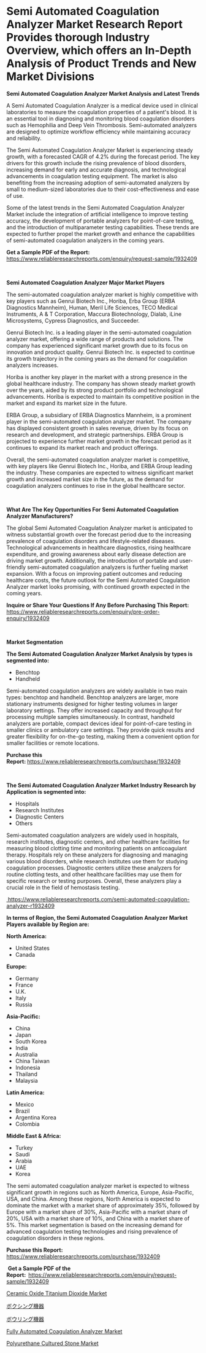 <p><h1>Semi Automated Coagulation Analyzer Market Research Report Provides thorough Industry Overview, which offers an In-Depth Analysis of Product Trends and New Market Divisions</h1></p><p><strong>Semi Automated Coagulation Analyzer Market Analysis and Latest Trends</strong></p>
<p><p>A Semi Automated Coagulation Analyzer is a medical device used in clinical laboratories to measure the coagulation properties of a patient's blood. It is an essential tool in diagnosing and monitoring blood coagulation disorders such as Hemophilia and Deep Vein Thrombosis. Semi-automated analyzers are designed to optimize workflow efficiency while maintaining accuracy and reliability.</p><p>The Semi Automated Coagulation Analyzer Market is experiencing steady growth, with a forecasted CAGR of 4.2% during the forecast period. The key drivers for this growth include the rising prevalence of blood disorders, increasing demand for early and accurate diagnosis, and technological advancements in coagulation testing equipment. The market is also benefiting from the increasing adoption of semi-automated analyzers by small to medium-sized laboratories due to their cost-effectiveness and ease of use.</p><p>Some of the latest trends in the Semi Automated Coagulation Analyzer Market include the integration of artificial intelligence to improve testing accuracy, the development of portable analyzers for point-of-care testing, and the introduction of multiparameter testing capabilities. These trends are expected to further propel the market growth and enhance the capabilities of semi-automated coagulation analyzers in the coming years.</p></p>
<p><strong>Get a Sample PDF of the Report:&nbsp;</strong> <a href="https://www.reliableresearchreports.com/enquiry/request-sample/1932409">https://www.reliableresearchreports.com/enquiry/request-sample/1932409</a></p>
<p>&nbsp;</p>
<p><strong>Semi Automated Coagulation Analyzer Major Market Players</strong></p>
<p><p>The semi-automated coagulation analyzer market is highly competitive with key players such as Genrui Biotech Inc., Horiba, Erba Group (ERBA Diagnostics Mannheim), Human, Meril Life Sciences, TECO Medical Instruments, A & T Corporation, Maccura Biotechnology, Dialab, iLine Microsystems, Cypress Diagnostics, and Succeeder.</p><p>Genrui Biotech Inc. is a leading player in the semi-automated coagulation analyzer market, offering a wide range of products and solutions. The company has experienced significant market growth due to its focus on innovation and product quality. Genrui Biotech Inc. is expected to continue its growth trajectory in the coming years as the demand for coagulation analyzers increases.</p><p>Horiba is another key player in the market with a strong presence in the global healthcare industry. The company has shown steady market growth over the years, aided by its strong product portfolio and technological advancements. Horiba is expected to maintain its competitive position in the market and expand its market size in the future.</p><p>ERBA Group, a subsidiary of ERBA Diagnostics Mannheim, is a prominent player in the semi-automated coagulation analyzer market. The company has displayed consistent growth in sales revenue, driven by its focus on research and development, and strategic partnerships. ERBA Group is projected to experience further market growth in the forecast period as it continues to expand its market reach and product offerings.</p><p>Overall, the semi-automated coagulation analyzer market is competitive, with key players like Genrui Biotech Inc., Horiba, and ERBA Group leading the industry. These companies are expected to witness significant market growth and increased market size in the future, as the demand for coagulation analyzers continues to rise in the global healthcare sector.</p></p>
<p>&nbsp;</p>
<p><strong>What Are The Key Opportunities For Semi Automated Coagulation Analyzer Manufacturers?</strong></p>
<p><p>The global Semi Automated Coagulation Analyzer market is anticipated to witness substantial growth over the forecast period due to the increasing prevalence of coagulation disorders and lifestyle-related diseases. Technological advancements in healthcare diagnostics, rising healthcare expenditure, and growing awareness about early disease detection are driving market growth. Additionally, the introduction of portable and user-friendly semi-automated coagulation analyzers is further fueling market expansion. With a focus on improving patient outcomes and reducing healthcare costs, the future outlook for the Semi Automated Coagulation Analyzer market looks promising, with continued growth expected in the coming years.</p></p>
<p><strong>Inquire or Share Your Questions If Any Before Purchasing This Report:</strong> <a href="https://www.reliableresearchreports.com/enquiry/pre-order-enquiry/1932409">https://www.reliableresearchreports.com/enquiry/pre-order-enquiry/1932409</a></p>
<p>&nbsp;</p>
<p><strong>Market Segmentation</strong></p>
<p><strong>The Semi Automated Coagulation Analyzer Market Analysis by types is segmented into:</strong></p>
<p><ul><li>Benchtop</li><li>Handheld</li></ul></p>
<p><p>Semi-automated coagulation analyzers are widely available in two main types: benchtop and handheld. Benchtop analyzers are larger, more stationary instruments designed for higher testing volumes in larger laboratory settings. They offer increased capacity and throughput for processing multiple samples simultaneously. In contrast, handheld analyzers are portable, compact devices ideal for point-of-care testing in smaller clinics or ambulatory care settings. They provide quick results and greater flexibility for on-the-go testing, making them a convenient option for smaller facilities or remote locations.</p></p>
<p><strong>Purchase this Report:&nbsp;</strong><a href="https://www.reliableresearchreports.com/purchase/1932409">https://www.reliableresearchreports.com/purchase/1932409</a></p>
<p>&nbsp;</p>
<p><strong>The Semi Automated Coagulation Analyzer Market Industry Research by Application is segmented into:</strong></p>
<p><ul><li>Hospitals</li><li>Research Institutes</li><li>Diagnostic Centers</li><li>Others</li></ul></p>
<p><p>Semi-automated coagulation analyzers are widely used in hospitals, research institutes, diagnostic centers, and other healthcare facilities for measuring blood clotting time and monitoring patients on anticoagulant therapy. Hospitals rely on these analyzers for diagnosing and managing various blood disorders, while research institutes use them for studying coagulation processes. Diagnostic centers utilize these analyzers for routine clotting tests, and other healthcare facilities may use them for specific research or testing purposes. Overall, these analyzers play a crucial role in the field of hemostasis testing.</p></p>
<p><a href="https://www.reliableresearchreports.com/semi-automated-coagulation-analyzer-r1932409">&nbsp;https://www.reliableresearchreports.com/semi-automated-coagulation-analyzer-r1932409</a></p>
<p><strong>In terms of Region, the Semi Automated Coagulation Analyzer Market Players available by Region are:</strong></p>
<p>
    <p> <strong> North America: </strong>
        <ul>
            <li>United States</li>
            <li>Canada</li>
        </ul>
        </p> 
    <p> <strong> Europe: </strong>
        <ul>
            <li>Germany</li>
            <li>France</li>
            <li>U.K.</li>
            <li>Italy</li>
            <li>Russia</li>
        </ul>
        </p> 
    <p> <strong> Asia-Pacific: </strong>
        <ul>
            <li>China</li>
            <li>Japan</li>
            <li>South Korea</li>
            <li>India</li>
            <li>Australia</li>
            <li>China Taiwan</li>
            <li>Indonesia</li>
            <li>Thailand</li>
            <li>Malaysia</li>
        </ul>
        </p> 
    <p> <strong> Latin America: </strong>
        <ul>
            <li>Mexico</li>
            <li>Brazil</li>
            <li>Argentina Korea</li>
            <li>Colombia</li>
        </ul>
        </p> 
    <p> <strong> Middle East & Africa: </strong>
        <ul>
            <li>Turkey</li>
            <li>Saudi</li>
            <li>Arabia</li>
            <li>UAE</li>
            <li>Korea</li>
        </ul>
    </p>
    </p>
<p><p>The semi automated coagulation analyzer market is expected to witness significant growth in regions such as North America, Europe, Asia-Pacific, USA, and China. Among these regions, North America is expected to dominate the market with a market share of approximately 35%, followed by Europe with a market share of 30%, Asia-Pacific with a market share of 20%, USA with a market share of 10%, and China with a market share of 5%. This market segmentation is based on the increasing demand for advanced coagulation testing technologies and rising prevalence of coagulation disorders in these regions.</p></p>
<p><strong>Purchase this Report: </strong><a href="https://www.reliableresearchreports.com/purchase/1932409">https://www.reliableresearchreports.com/purchase/1932409</a></p>
<p>&nbsp;<strong>Get a Sample PDF of the Report:&nbsp;&nbsp;</strong><a href="https://www.reliableresearchreports.com/enquiry/request-sample/1932409">https://www.reliableresearchreports.com/enquiry/request-sample/1932409</a></p>
<p><strong></strong></p>
<p><p><a href="https://issuu.com/reportprime-2/docs/ceramic-oxide-titanium-dioxide-market-size-2030.pp">Ceramic Oxide Titanium Dioxide Market</a></p><p><a href="https://github.com/marbadji/Market-Research-Report-List-1/blob/main/960437250910.md">ボクシング機器</a></p><p><a href="https://github.com/ddwcuskozol07187/Market-Research-Report-List-2/blob/main/283809050909.md">ボウリング機器</a></p><p><a href="https://github.com/maudAbbott7/Market-Research-Report-List-1/blob/main/fully-automated-coagulation-analyzer-market.md">Fully Automated Coagulation Analyzer Market</a></p><p><a href="https://issuu.com/reportprime-2/docs/polyurethane-cultured-stone-market-size-2030.pptx">Polyurethane Cultured Stone Market</a></p></p>